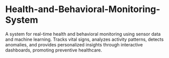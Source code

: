 # Health-and-Behavioral-Monitoring-System
 A system for real-time health and behavioral monitoring using sensor data and machine learning. Tracks vital signs, analyzes activity patterns, detects anomalies, and provides personalized insights through interactive dashboards, promoting preventive healthcare. 
